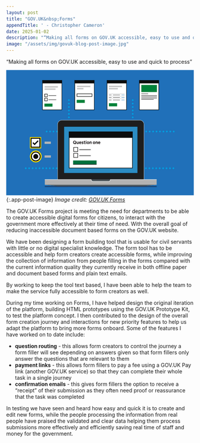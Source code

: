 ```yaml
---
layout: post
title: "GOV.UK&nbsp;Forms"
appendTitle: ' - Christopher Cameron'
date: 2025-01-02
description: "“Making all forms on GOV.UK accessible, easy to use and quick to process”"
image: "/assets/img/govuk-blog-post-image.jpg"
---
```


“Making all forms on GOV.UK accessible, easy to use and quick to process”

![Simplified iconography showing the different components of GOV.UK&nbsp;Forms linking to a laptop. Graphic](/assets/img/govuk-blog-post-image.jpg){:.app-post-image}
*Image credit: [GOV.UK&nbsp;Forms](https://www.forms.service.gov.uk/)*

The GOV.UK&nbsp;Forms project is meeting the need for departments to be able to create accessible digital forms for citizens, to interact with the government more effectively at their time of need. With the overall goal of reducing inaccessible document based forms on the GOV.UK website.

We have been designing a form building tool that is usable for civil servants with little or no digital specialist knowledge. The form tool has to be accessible and help form creators create accessible forms, while improving the collection of information from people filling in the forms compared with the current information quality they currently receive in both offline paper and document based forms and plain text emails.

By working to keep the tool text based, I have been able to help the team to make the service fully accessible to form creators as well. 

During my time working on Forms, I have helped design the original iteration of the platform, building HTML prototypes using the GOV.UK&nbsp;Prototype&nbsp;Kit, to test the platform concept. I then contributed to the design of the overall form creation journey and interactions for new priority features to help us adapt the platform to bring more forms onboard. Some of the features I have worked on to date include:

* **question routing** - this allows form creators to control the journey a form filler will see depending on answers given so that form fillers only answer the questions that are relevant to them
* **payment links** - this allows form fillers to pay a fee using a GOV.UK&nbsp;Pay link (another GOV.UK service) so that they can complete their whole task in a single journey
* **confirmation emails** - this gives form fillers the option to receive a “receipt” of their submission as they often need proof or reassurance that the task was completed

In testing we have seen and heard how easy and quick it is to create and edit new forms, while the people processing the information from real people have praised the validated and clear data helping them process submissions more effectively and efficiently saving real time of staff and money for the government.

